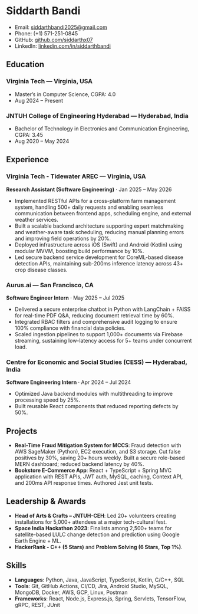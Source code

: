 # Siddarth Bandi

- Email: siddarthbandi2025@gmail.com
- Phone: (+1) 571-251-0845
- GitHub: [github.com/siddarthx07](https://github.com/siddarthx07)
- LinkedIn: [linkedin.com/in/siddarthbandi](https://www.linkedin.com/in/siddarthbandi)

## Education

### Virginia Tech — Virginia, USA
- Master’s in Computer Science, CGPA: 4.0  
- Aug 2024 – Present

### JNTUH College of Engineering Hyderabad — Hyderabad, India
- Bachelor of Technology in Electronics and Communication Engineering, CGPA: 3.45  
- Aug 2020 – May 2024

## Experience

### Virginia Tech - Tidewater AREC — Virginia, USA
**Research Assistant (Software Engineering)** · Jan 2025 – May 2026  
- Implemented RESTful APIs for a cross-platform farm management system, handling 500+ daily requests and enabling seamless communication between frontend apps, scheduling engine, and external weather services.  
- Built a scalable backend architecture supporting expert matchmaking and weather-aware task scheduling, reducing manual planning errors and improving field operations by 20%.  
- Deployed infrastructure across iOS (Swift) and Android (Kotlin) using modular MVVM, boosting build performance by 10%.  
- Led secure backend service development for CoreML-based disease detection APIs, maintaining sub-200ms inference latency across 43+ crop disease classes.

### Aurus.ai — San Francisco, CA
**Software Engineer Intern** · May 2025 – Jul 2025  
- Delivered a secure enterprise chatbot in Python with LangChain + FAISS for real-time PDF Q&A, reducing document retrieval time by 60%.  
- Integrated RBAC filters and comprehensive audit logging to ensure 100% compliance with financial data policies.  
- Scaled ingestion pipelines to support 1,000+ documents via Firebase streaming, sustaining low-latency access for 5+ teams under concurrent load.

### Centre for Economic and Social Studies (CESS) — Hyderabad, India
**Software Engineering Intern** · Apr 2024 – Jul 2024  
- Optimized Java backend modules with multithreading to improve processing speed by 25%.  
- Built reusable React components that reduced reporting defects by 50%.

## Projects

- **Real-Time Fraud Mitigation System for MCCS**: Fraud detection with AWS SageMaker (Python), EC2 execution, and S3 storage. Cut false positives by 30%, saving 20+ hours weekly. Built a secure role-based MERN dashboard; reduced backend latency by 40%.  
- **Bookstore E-Commerce App**: React + TypeScript + Spring MVC application with REST APIs, JWT auth, MySQL, caching, Context API, and 200ms API response times. Authored Jest unit tests.

## Leadership & Awards

- **Head of Arts & Crafts – JNTUH-CEH**: Led 20+ volunteers creating installations for 5,000+ attendees at a major tech-cultural fest.  
- **Space India Hackathon 2023**: Finalists among 2,500+ teams for satellite-based LULC change detection and prediction using Google Earth Engine + ML.  
- **HackerRank - C++ (5 Stars)** and **Problem Solving (6 Stars, Top 1%)**.

## Skills

- **Languages**: Python, Java, JavaScript, TypeScript, Kotlin, C/C++, SQL  
- **Tools**: Git, GitHub Actions, CI/CD, Jira, Android Studio, MySQL, MongoDB, Docker, AWS, GCP, Linux, Postman  
- **Frameworks**: React, Node.js, Express.js, Spring, Servlets, TensorFlow, gRPC, REST, JUnit
